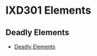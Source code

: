 IXD301 Elements
===============

Deadly Elements
---------------

- [Deadly Elements](https://sarahcupples.github.io/Deadly-Elements/)